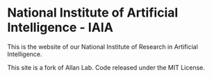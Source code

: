 # National Institute of Artificial Intelligence - IAIA

This is the website of our National Institute of Research in Artificial Intelligence.

This site is a fork of Allan Lab. Code released under the MIT License.

